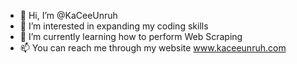 - 👋 Hi, I’m @KaCeeUnruh
- 👀 I’m interested in expanding my coding skills
- 🌱 I’m currently learning how to perform Web Scraping
- 📫 You can reach me through my website www.kaceeunruh.com
